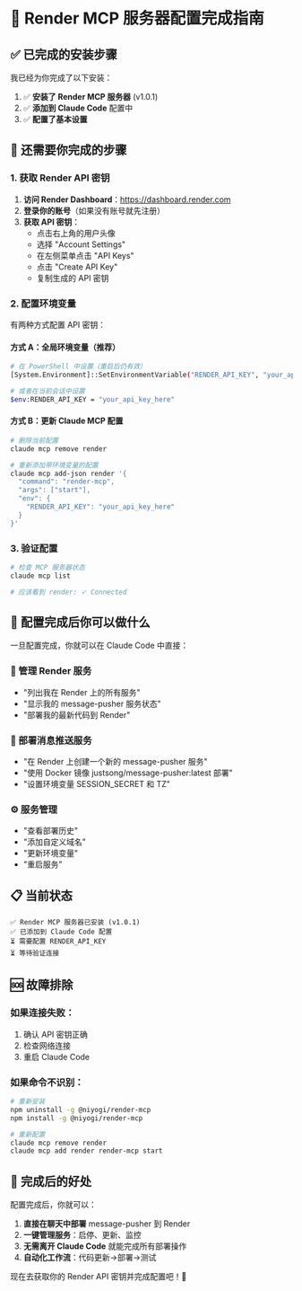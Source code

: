 # 🚀 Render MCP 服务器配置完成指南

## ✅ **已完成的安装步骤**

我已经为你完成了以下安装：

1. ✅ **安装了 Render MCP 服务器** (v1.0.1)
2. ✅ **添加到 Claude Code** 配置中
3. ✅ **配置了基本设置**

## 🔑 **还需要你完成的步骤**

### 1. **获取 Render API 密钥**

1. **访问 Render Dashboard**：https://dashboard.render.com
2. **登录你的账号**（如果没有账号就先注册）
3. **获取 API 密钥**：
   - 点击右上角的用户头像
   - 选择 "Account Settings"
   - 在左侧菜单点击 "API Keys"
   - 点击 "Create API Key"
   - 复制生成的 API 密钥

### 2. **配置环境变量**

有两种方式配置 API 密钥：

#### **方式 A：全局环境变量（推荐）**
```bash
# 在 PowerShell 中设置（重启后仍有效）
[System.Environment]::SetEnvironmentVariable("RENDER_API_KEY", "your_api_key_here", "User")

# 或者在当前会话中设置
$env:RENDER_API_KEY = "your_api_key_here"
```

#### **方式 B：更新 Claude MCP 配置**
```bash
# 删除当前配置
claude mcp remove render

# 重新添加带环境变量的配置
claude mcp add-json render '{
  "command": "render-mcp",
  "args": ["start"],
  "env": {
    "RENDER_API_KEY": "your_api_key_here"
  }
}'
```

### 3. **验证配置**

```bash
# 检查 MCP 服务器状态
claude mcp list

# 应该看到 render: ✓ Connected
```

## 🎯 **配置完成后你可以做什么**

一旦配置完成，你就可以在 Claude Code 中直接：

### **📝 管理 Render 服务**
- "列出我在 Render 上的所有服务"
- "显示我的 message-pusher 服务状态"
- "部署我的最新代码到 Render"

### **🚀 部署消息推送服务**
- "在 Render 上创建一个新的 message-pusher 服务"
- "使用 Docker 镜像 justsong/message-pusher:latest 部署"
- "设置环境变量 SESSION_SECRET 和 TZ"

### **⚙️ 服务管理**
- "查看部署历史"
- "添加自定义域名"
- "更新环境变量"
- "重启服务"

## 📋 **当前状态**

```
✅ Render MCP 服务器已安装 (v1.0.1)
✅ 已添加到 Claude Code 配置
⏳ 需要配置 RENDER_API_KEY
⏳ 等待验证连接
```

## 🆘 **故障排除**

### **如果连接失败**：
1. 确认 API 密钥正确
2. 检查网络连接
3. 重启 Claude Code

### **如果命令不识别**：
```bash
# 重新安装
npm uninstall -g @niyogi/render-mcp
npm install -g @niyogi/render-mcp

# 重新配置
claude mcp remove render
claude mcp add render render-mcp start
```

## 🎉 **完成后的好处**

配置完成后，你就可以：
1. **直接在聊天中部署** message-pusher 到 Render
2. **一键管理服务**：启停、更新、监控
3. **无需离开 Claude Code** 就能完成所有部署操作
4. **自动化工作流**：代码更新→部署→测试

现在去获取你的 Render API 密钥并完成配置吧！🚀